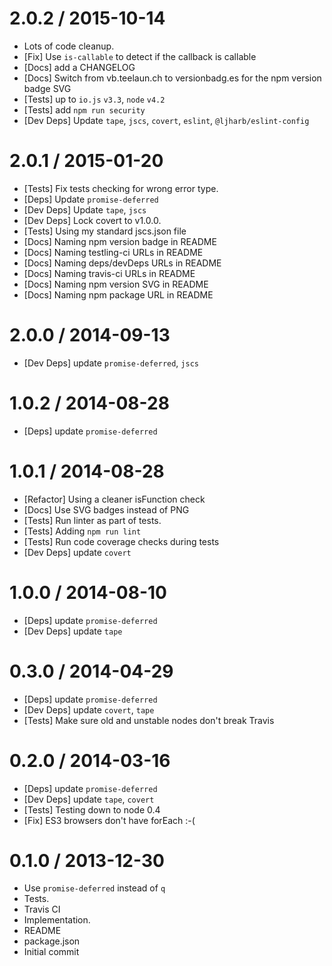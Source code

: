 2.0.2 / 2015-10-14
==================
  * Lots of code cleanup.
  * [Fix] Use `is-callable` to detect if the callback is callable
  * [Docs] add a CHANGELOG
  * [Docs] Switch from vb.teelaun.ch to versionbadg.es for the npm version badge SVG
  * [Tests] up to `io.js` `v3.3`, `node` `v4.2`
  * [Tests] add `npm run security`
  * [Dev Deps] Update `tape`, `jscs`, `covert`, `eslint`, `@ljharb/eslint-config`

2.0.1 / 2015-01-20
==================
  * [Tests] Fix tests checking for wrong error type.
  * [Deps] Update `promise-deferred`
  * [Dev Deps] Update `tape`, `jscs`
  * [Dev Deps] Lock covert to v1.0.0.
  * [Tests] Using my standard jscs.json file
  * [Docs] Naming npm version badge in README
  * [Docs] Naming testling-ci URLs in README
  * [Docs] Naming deps/devDeps URLs in README
  * [Docs] Naming travis-ci URLs in README
  * [Docs] Naming npm version SVG in README
  * [Docs] Naming npm package URL in README

2.0.0 / 2014-09-13
==================
  * [Dev Deps] update `promise-deferred`, `jscs`

1.0.2 / 2014-08-28
==================
  * [Deps] update `promise-deferred`

1.0.1 / 2014-08-28
==================
  * [Refactor] Using a cleaner isFunction check
  * [Docs] Use SVG badges instead of PNG
  * [Tests] Run linter as part of tests.
  * [Tests] Adding `npm run lint`
  * [Tests] Run code coverage checks during tests
  * [Dev Deps] update `covert`

1.0.0 / 2014-08-10
==================
  * [Deps] update `promise-deferred`
  * [Dev Deps] update `tape`

0.3.0 / 2014-04-29
==================
  * [Deps] update `promise-deferred`
  * [Dev Deps] update `covert`, `tape`
  * [Tests] Make sure old and unstable nodes don't break Travis

0.2.0 / 2014-03-16
==================
  * [Deps] update `promise-deferred`
  * [Dev Deps] update `tape`, `covert`
  * [Tests] Testing down to node 0.4
  * [Fix] ES3 browsers don't have forEach :-(

0.1.0 / 2013-12-30
==================
  * Use `promise-deferred` instead of `q`
  * Tests.
  * Travis CI
  * Implementation.
  * README
  * package.json
  * Initial commit
